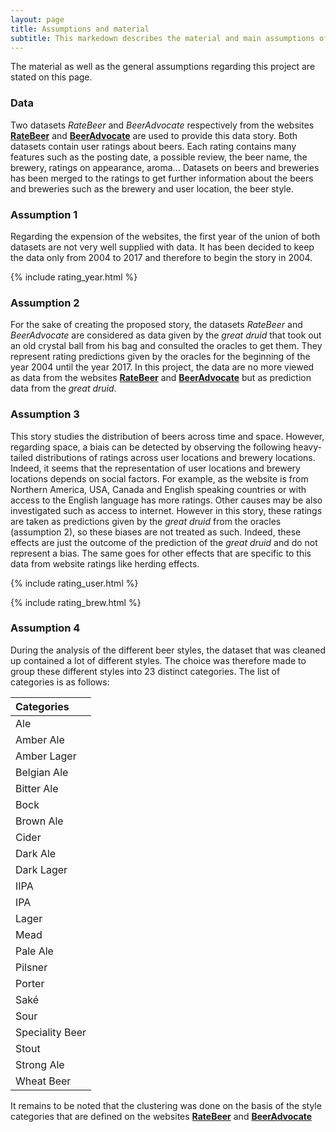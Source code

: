 ```yaml
---
layout: page
title: Assumptions and material
subtitle: This markedown describes the material and main assumptions of this story
---
```


The material as well as the general assumptions regarding this project are stated on this page.

### Data
Two datasets *RateBeer* and *BeerAdvocate* respectively from the websites [**RateBeer**](https://www.ratebeer.com/) and [**BeerAdvocate**](https://www.beeradvocate.com/) are used to provide this data story. Both datasets contain user ratings about beers. Each rating contains many features such as the posting date, a possible review, the beer name, the brewery, ratings on appearance, aroma... Datasets on beers and breweries has been merged to the ratings to get further information about the beers and breweries such as the brewery and user location, the beer style.

### Assumption 1
Regarding the expension of the websites, the first year of the union of both datasets are not very well supplied with data. It has been decided to keep the data only from 2004 to 2017 and therefore to begin the story in 2004.

{% include rating_year.html %}


### Assumption 2
For the sake of creating the proposed story, the datasets *RateBeer* and *BeerAdvocate* are considered as data given by the *great druid* that took out an old crystal ball from his bag and consulted the oracles to get them. They represent rating predictions given by the oracles for the beginning of the year 2004 until the year 2017. In this project, the data are no more viewed as data from the websites [**RateBeer**](https://www.ratebeer.com/) and [**BeerAdvocate**](https://www.beeradvocate.com/) but as prediction data from the *great druid*.


### Assumption 3
This story studies the distribution of beers across time and space. However, regarding space, a biais can be detected by observing the following heavy-tailed distributions of ratings across user locations and brewery locations. Indeed, it seems that the representation of user locations and brewery locations depends on social factors. For example, as the website is from Northern America, USA, Canada and English speaking countries or with access to the English language has more ratings. Other causes may be also investigated such as access to internet. However in this story, these ratings are taken as predictions given by the *great druid* from the oracles (assumption 2), so these biases are not treated as such. Indeed, these effects are just the outcome of the prediction of the *great druid* and do not represent a bias. The same goes for other effects that are specific to this data from website ratings like herding effects.

{% include rating_user.html %}

{% include rating_brew.html %}

### Assumption 4
During the analysis of the different beer styles, the dataset that was cleaned up contained a lot of different styles. The choice was therefore made to group these different styles into 23 distinct categories. The list of categories is as follows:

| Categories |
| :-----|
| Ale |
| Amber Ale |
| Amber Lager |
| Belgian Ale |
| Bitter Ale |
| Bock |
| Brown Ale|
| Cider |
| Dark Ale |
| Dark Lager |
| IIPA |
| IPA |
| Lager |
| Mead |
| Pale Ale |
| Pilsner |
| Porter |
| Saké |
| Sour |
| Speciality Beer |
| Stout |
| Strong Ale |
| Wheat Beer |

It remains to be noted that the clustering was done on the basis of the style categories that are defined on the websites [**RateBeer**](https://www.ratebeer.com/) and [**BeerAdvocate**](https://www.beeradvocate.com/)


